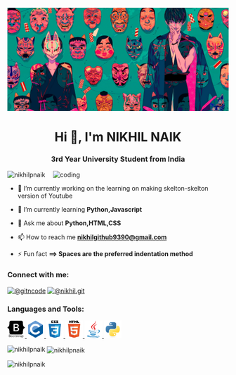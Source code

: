![logo](https://github.com/NIKHILPNAIK/NIKHILPNAIK/blob/main/wallpaperflare.com_wallpaper%20(13).jpg)
<h1 align="center">Hi 👋, I'm NIKHIL NAIK</h1>
<h3 align="center">3rd Year University Student from India</h3>
<img align="right" alt="coding" width="400" src="https://raw.githubusercontent.com/EFPrefix/EFQRCode/assets/QRCodeGIF6.gif">
<p align="left"> <img src="https://komarev.com/ghpvc/?username=nikhilpnaik&label=Profile%20views&color=0e75b6&style=flat" alt="nikhilpnaik" /> </p>

- 🔭 I’m currently working on the learning on making skelton-skelton version of Youtube 

- 🌱 I’m currently learning **Python,Javascript**

- 💬 Ask me about **Python,HTML,CSS**

- 📫 How to reach me **nikhilgithub9390@gmail.com**

- ⚡ Fun fact **==> Spaces are the preferred indentation method**

<h3 align="left">Connect with me:</h3>
<p align="left">
<a href="https://twitter.com/@gitncode" target="blank"><img align="center" src="https://raw.githubusercontent.com/rahuldkjain/github-profile-readme-generator/master/src/images/icons/Social/twitter.svg" alt="@gitncode" height="30" width="40" /></a>
<a href="https://instagram.com/@nikhil.git" target="blank"><img align="center" src="https://raw.githubusercontent.com/rahuldkjain/github-profile-readme-generator/master/src/images/icons/Social/instagram.svg" alt="@nikhil.git" height="30" width="40" /></a>
</p>

<h3 align="left">Languages and Tools:</h3>
<p align="left"> <a href="https://getbootstrap.com" target="_blank" rel="noreferrer"> <img src="https://raw.githubusercontent.com/devicons/devicon/master/icons/bootstrap/bootstrap-plain-wordmark.svg" alt="bootstrap" width="40" height="40"/> </a> <a href="https://www.cprogramming.com/" target="_blank" rel="noreferrer"> <img src="https://raw.githubusercontent.com/devicons/devicon/master/icons/c/c-original.svg" alt="c" width="40" height="40"/> </a> <a href="https://www.w3schools.com/css/" target="_blank" rel="noreferrer"> <img src="https://raw.githubusercontent.com/devicons/devicon/master/icons/css3/css3-original-wordmark.svg" alt="css3" width="40" height="40"/> </a> <a href="https://www.w3.org/html/" target="_blank" rel="noreferrer"> <img src="https://raw.githubusercontent.com/devicons/devicon/master/icons/html5/html5-original-wordmark.svg" alt="html5" width="40" height="40"/> </a> <a href="https://www.java.com" target="_blank" rel="noreferrer"> <img src="https://raw.githubusercontent.com/devicons/devicon/master/icons/java/java-original.svg" alt="java" width="40" height="40"/> </a> <a href="https://www.python.org" target="_blank" rel="noreferrer"> <img src="https://raw.githubusercontent.com/devicons/devicon/master/icons/python/python-original.svg" alt="python" width="40" height="40"/> </a> </p>

<p><img align="left" src="https://github-readme-stats.vercel.app/api/top-langs?username=nikhilpnaik&show_icons=true&theme=dark&locale=en&layout=compact" alt="nikhilpnaik" /></p>

<p>&nbsp;<img align="center" src="https://github-readme-stats.vercel.app/api?username=nikhilpnaik&show_icons=true&theme=dark&locale=en" alt="nikhilpnaik" /></p>

<p><img align="center" src="https://github-readme-streak-stats.herokuapp.com/?user=nikhilpnaik&theme=dark" alt="nikhilpnaik" /></p>

